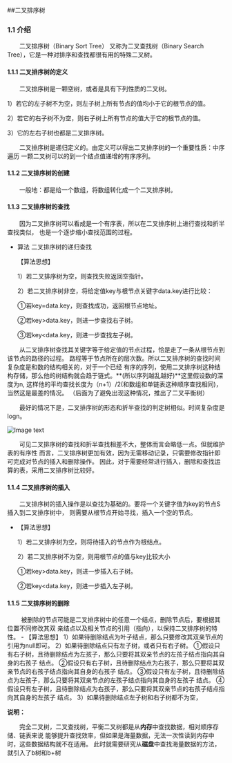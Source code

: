 ##二叉排序树
### 1.1 介绍
&emsp;&emsp;二叉排序树（Binary Sort Tree） 又称为二叉查找树（Binary Search Tree），它是一种对排序和查找都很有用的特殊二叉树。

#### 1.1.1 二叉排序树的定义
&emsp;&emsp;二叉排序树是一颗空树，或者是具有下列性质的二叉树。

1）若它的左子树不为空，则左子树上所有节点的值均小于它的根节点的值。

2）若它的右子树不为空，则右子树上所有节点的值大于它的根节点的值。

3）它的左右子树也都是二叉排序树。

&emsp;&emsp;二叉排序树是递归定义的。由定义可以得出二叉排序树的一个重要性质：中序遍历
一颗二叉树可以的到一个结点值递增的有序序列。

#### 1.1.2 二叉排序树的创建
&emsp;&emsp;一般地：都是给一个数组，将数组转化成一个二叉排序树。


#### 1.1.3 二叉排序树的查找
&emsp;&emsp;因为二叉排序树可以看成是一个有序表，所以在二叉排序树上进行查找和折半查找类似，
也是一个逐步缩小查找范围的过程。

 - 算法 二叉排序树的递归查找
 
    【算法思想】
    
    1）若二叉排序树为空，则查找失败返回空指针。
      
    2）若二叉排序树非空，将给定值key与根节点关键字data.key进行比较：
    
    ①若key=data.key，则查找成功，返回根节点地址。
    
    ②若key>data.key，则进一步查找右子树。
    
    ③若key<data.key，则进一步查找左子树。
    
&emsp;&emsp;从二叉排序树查找其关键字等于给定值的节点过程，恰是走了一条从根节点到该节点的路径的过程。
路程等于节点所在的层次数。所以二叉排序树的查找时间复杂度是和数的结构相关的，对于一个已经
有序的序列，使用二叉排序树这种结构存储，那么他的树结构就会趋于链式。**(所以序列越乱越好)**这里假设数的深度为n,
这样他的平均查找长度为（n+1）/2(和数组和单链表这种顺序查找相同)，当然这是最差的情况。
（后面为了避免出现这种情况，推出了二叉平衡树）

&emsp;&emsp;最好的情况下是，二叉排序树的形态和折半查找的判定树相似。时间复杂度是logn。

![Image text](https://github.com/hhtqaq/data-structure/raw/master/img/myBinarySortTree/img-file/differentBST.png)

&emsp;&emsp;可见二叉排序树的查找和折半查找相差不大，整体而言会略低一点。但就维护表的有序性
而言，二叉排序树更加有效，因为无需移动记录，只需要修改指针即可完成对节点的插入和删除操作。
因此，对于需要经常进行插入，删除和查找运算的表，采用二叉排序树比较好。


#### 1.1.4 二叉排序树的插入
&emsp;&emsp;二叉排序树的插入操作是以查找为基础的。要将一个关键字值为key的节点S插入到二叉排序树中，
则需要从根节点开始寻找，插入一个空的节点。

- 【算法思想】
    
   1）若二叉排序树为空，则将待插入的节点作为根结点。
   
   2）若二叉排序树不为空，则用根节点的值与key比较大小 
   
    ①若key>data.key，则进一步插入右子树。
  
    ②若key<data.key，则进一步插入左子树。


#### 1.1.5 二叉排序树的删除
&emsp;&emsp; 被删除的节点可能是二叉排序树中的任意一个结点，删除节点后，要根据其位置不同修改其双
亲结点以及相关节点的引用（指向），以保持二叉排序树的特性。
    - 【算法思想】
    1）如果待删除结点为叶子结点，那么只要修改其双亲节点的引用为null即可。
    2）如果待删除结点只有左子树，或者只有右子树。
    ①假设只有右子树，且待删除结点为左孩子，那么只要将其双亲节点的左孩子结点指向其自身的右孩子
    结点。
    ②假设只有右子树，且待删除结点为右孩子，那么只要将其双亲节点的右孩子结点指向其自身的右孩子
     结点。
    ③假设只有左子树，且待删除结点为左孩子，那么只要将其双亲节点的左孩子结点指向其自身的左孩子
    结点。
    ④假设只有左子树，且待删除结点为右孩子，那么只要将其双亲节点的右孩子结点指向其自身的左孩子
        结点。
    3）如果待删除结点左子树和右子树都不为空，
    
**说明：**

&emsp;&emsp;完全二叉树，二叉查找树，平衡二叉树都是从**内存**中查找数据，相对顺序存储、链表来说
能够提升查找效率，但如果是海量数据，无法一次性读到内存中时，这些数据结构就不在适用。
此时就需要研究从**磁盘**中查找海量数据的方法，就引入了b树和b+树